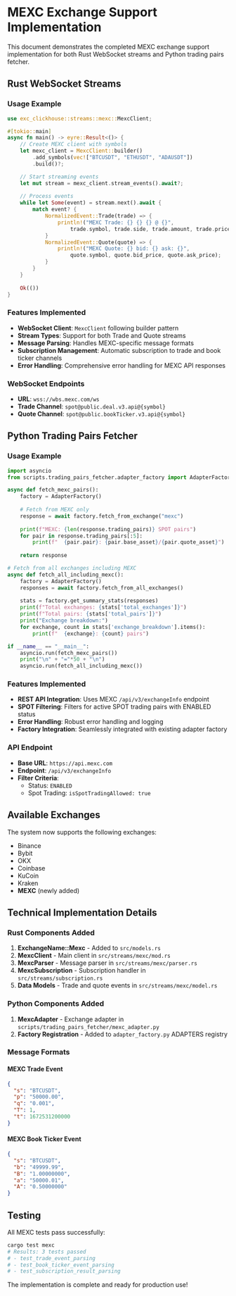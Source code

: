 # MEXC Exchange Support Implementation

This document demonstrates the completed MEXC exchange support implementation for both Rust WebSocket streams and Python trading pairs fetcher.

## Rust WebSocket Streams

### Usage Example

```rust
use exc_clickhouse::streams::mexc::MexcClient;

#[tokio::main]
async fn main() -> eyre::Result<()> {
    // Create MEXC client with symbols
    let mexc_client = MexcClient::builder()
        .add_symbols(vec!["BTCUSDT", "ETHUSDT", "ADAUSDT"])
        .build()?;

    // Start streaming events
    let mut stream = mexc_client.stream_events().await?;
    
    // Process events
    while let Some(event) = stream.next().await {
        match event? {
            NormalizedEvent::Trade(trade) => {
                println!("MEXC Trade: {} {} {} @ {}", 
                    trade.symbol, trade.side, trade.amount, trade.price);
            }
            NormalizedEvent::Quote(quote) => {
                println!("MEXC Quote: {} bid: {} ask: {}", 
                    quote.symbol, quote.bid_price, quote.ask_price);
            }
        }
    }
    
    Ok(())
}
```

### Features Implemented

- **WebSocket Client**: `MexcClient` following builder pattern
- **Stream Types**: Support for both Trade and Quote streams
- **Message Parsing**: Handles MEXC-specific message formats
- **Subscription Management**: Automatic subscription to trade and book ticker channels
- **Error Handling**: Comprehensive error handling for MEXC API responses

### WebSocket Endpoints

- **URL**: `wss://wbs.mexc.com/ws`
- **Trade Channel**: `spot@public.deal.v3.api@{symbol}`
- **Quote Channel**: `spot@public.bookTicker.v3.api@{symbol}`

## Python Trading Pairs Fetcher

### Usage Example

```python
import asyncio
from scripts.trading_pairs_fetcher.adapter_factory import AdapterFactory

async def fetch_mexc_pairs():
    factory = AdapterFactory()
    
    # Fetch from MEXC only
    response = await factory.fetch_from_exchange("mexc")
    
    print(f"MEXC: {len(response.trading_pairs)} SPOT pairs")
    for pair in response.trading_pairs[:5]:
        print(f"  {pair.pair}: {pair.base_asset}/{pair.quote_asset}")
    
    return response

# Fetch from all exchanges including MEXC
async def fetch_all_including_mexc():
    factory = AdapterFactory()
    responses = await factory.fetch_from_all_exchanges()
    
    stats = factory.get_summary_stats(responses)
    print(f"Total exchanges: {stats['total_exchanges']}")
    print(f"Total pairs: {stats['total_pairs']}")
    print("Exchange breakdown:")
    for exchange, count in stats['exchange_breakdown'].items():
        print(f"  {exchange}: {count} pairs")

if __name__ == "__main__":
    asyncio.run(fetch_mexc_pairs())
    print("\n" + "="*50 + "\n")
    asyncio.run(fetch_all_including_mexc())
```

### Features Implemented

- **REST API Integration**: Uses MEXC `/api/v3/exchangeInfo` endpoint
- **SPOT Filtering**: Filters for active SPOT trading pairs with ENABLED status
- **Error Handling**: Robust error handling and logging
- **Factory Integration**: Seamlessly integrated with existing adapter factory

### API Endpoint

- **Base URL**: `https://api.mexc.com`
- **Endpoint**: `/api/v3/exchangeInfo`
- **Filter Criteria**: 
  - Status: `ENABLED`
  - Spot Trading: `isSpotTradingAllowed: true`

## Available Exchanges

The system now supports the following exchanges:

- Binance
- Bybit
- OKX
- Coinbase
- KuCoin
- Kraken
- **MEXC** (newly added)

## Technical Implementation Details

### Rust Components Added

1. **ExchangeName::Mexc** - Added to `src/models.rs`
2. **MexcClient** - Main client in `src/streams/mexc/mod.rs`
3. **MexcParser** - Message parser in `src/streams/mexc/parser.rs`
4. **MexcSubscription** - Subscription handler in `src/streams/subscription.rs`
5. **Data Models** - Trade and quote events in `src/streams/mexc/model.rs`

### Python Components Added

1. **MexcAdapter** - Exchange adapter in `scripts/trading_pairs_fetcher/mexc_adapter.py`
2. **Factory Registration** - Added to `adapter_factory.py` ADAPTERS registry

### Message Formats

#### MEXC Trade Event
```json
{
  "s": "BTCUSDT",
  "p": "50000.00",
  "q": "0.001", 
  "T": 1,
  "t": 1672531200000
}
```

#### MEXC Book Ticker Event
```json
{
  "s": "BTCUSDT",
  "b": "49999.99",
  "B": "1.00000000",
  "a": "50000.01", 
  "A": "0.50000000"
}
```

## Testing

All MEXC tests pass successfully:

```bash
cargo test mexc
# Results: 3 tests passed
# - test_trade_event_parsing
# - test_book_ticker_event_parsing  
# - test_subscription_result_parsing
```

The implementation is complete and ready for production use!